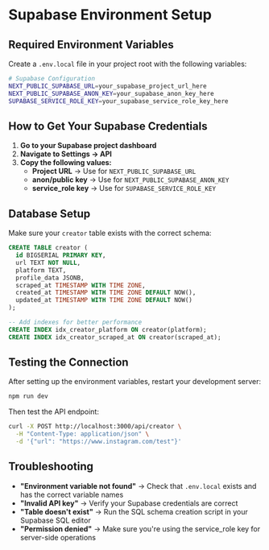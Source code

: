 # Supabase Environment Setup

## Required Environment Variables

Create a `.env.local` file in your project root with the following variables:

```bash
# Supabase Configuration
NEXT_PUBLIC_SUPABASE_URL=your_supabase_project_url_here
NEXT_PUBLIC_SUPABASE_ANON_KEY=your_supabase_anon_key_here
SUPABASE_SERVICE_ROLE_KEY=your_supabase_service_role_key_here
```

## How to Get Your Supabase Credentials

1. **Go to your Supabase project dashboard**
2. **Navigate to Settings → API**
3. **Copy the following values:**
   - **Project URL** → Use for `NEXT_PUBLIC_SUPABASE_URL`
   - **anon/public key** → Use for `NEXT_PUBLIC_SUPABASE_ANON_KEY`
   - **service_role key** → Use for `SUPABASE_SERVICE_ROLE_KEY`

## Database Setup

Make sure your `creator` table exists with the correct schema:

```sql
CREATE TABLE creator (
  id BIGSERIAL PRIMARY KEY,
  url TEXT NOT NULL,
  platform TEXT,
  profile_data JSONB,
  scraped_at TIMESTAMP WITH TIME ZONE,
  created_at TIMESTAMP WITH TIME ZONE DEFAULT NOW(),
  updated_at TIMESTAMP WITH TIME ZONE DEFAULT NOW()
);

-- Add indexes for better performance
CREATE INDEX idx_creator_platform ON creator(platform);
CREATE INDEX idx_creator_scraped_at ON creator(scraped_at);
```

## Testing the Connection

After setting up the environment variables, restart your development server:

```bash
npm run dev
```

Then test the API endpoint:

```bash
curl -X POST http://localhost:3000/api/creator \
  -H "Content-Type: application/json" \
  -d '{"url": "https://www.instagram.com/test"}'
```

## Troubleshooting

- **"Environment variable not found"** → Check that `.env.local` exists and has the correct variable names
- **"Invalid API key"** → Verify your Supabase credentials are correct
- **"Table doesn't exist"** → Run the SQL schema creation script in your Supabase SQL editor
- **"Permission denied"** → Make sure you're using the service_role key for server-side operations
